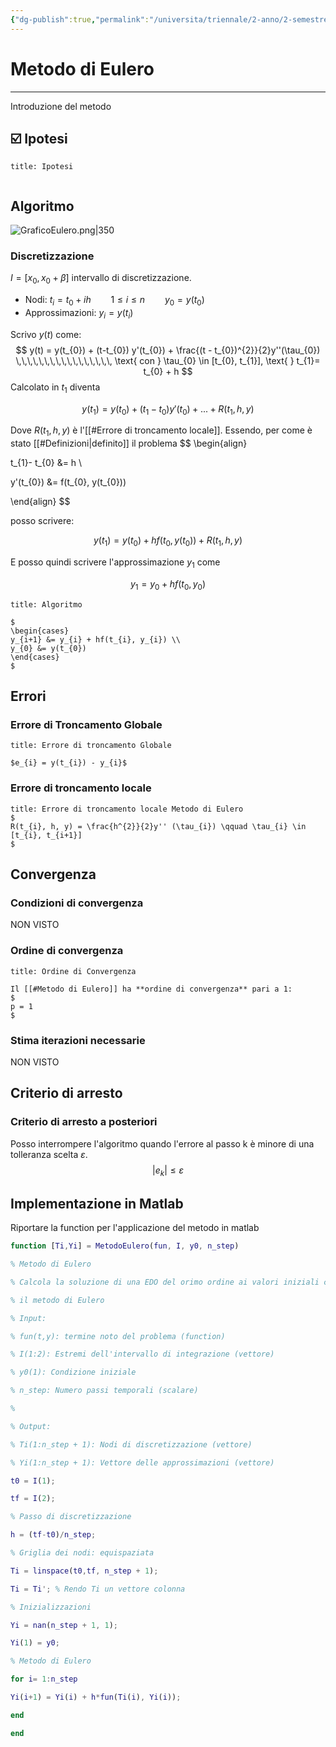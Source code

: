 ```yaml
---
{"dg-publish":true,"permalink":"/universita/triennale/2-anno/2-semestre/analisi-numerica/appunti/05-1-metodo-di-eulero/"}
---
```


# Metodo di Eulero
___

Introduzione del metodo


## ☑️ Ipotesi

```ad-tip
title: Ipotesi


```

## Algoritmo

![GraficoEulero.png|350](/img/user/Universit%C3%A0/Triennale/2%C2%B0%20anno/2%C2%B0%20Semestre/Analisi%20Numerica/Appunti/allegati/GraficoEulero.png)

### Discretizzazione

$I = [x_{0}, x_{0} + \beta]$ intervallo di discretizzazione.
- Nodi: $t_{i}= t_{0} + i h \qquad 1 \le i \le n \qquad y_{0} = y(t_{0})$
- Approssimazioni: $y_{i} = y(t_{i})$


Scrivo $y(t)$ come:
$$
y(t) = y(t_{0}) + (t-t_{0}) y'(t_{0}) + \frac{(t - t_{0})^{2}}{2}y''(\tau_{0}) \,\,\,\,\,\,\,\,\,\,\,\,\,\,\,\,\, \text{ con } \tau_{0} \in [t_{0}, t_{1}], \text{ } t_{1}= t_{0} + h
$$
Calcolato in $t_{1}$ diventa

$$
y(t_{1}) = y(t_{0}) + (t_{1}-t_{0}) y'(t_{0}) + ... + R(t_{1}, h, y)
$$

Dove $R(t_{1}, h, y)$ è l'[[#Errore di troncamento locale]].
Essendo, per come è stato [[#Definizioni|definito]] il problema
$$
\begin{align}

t_{1}- t_{0} &= h \\

y'(t_{0}) &= f(t_{0}, y(t_{0}))

\end{align}
$$

posso scrivere:

$$
y(t_{1}) = y(t_{0}) + h f(t_{0}, y(t_{0})) + R(t_{1}, h, y)
$$

E posso quindi scrivere l'approssimazione $y_{1}$ come

$$
y_{1} = y_{0} + h f(t_{0}, y_{0})
$$

```ad-tip
title: Algoritmo

$
\begin{cases}
y_{i+1} &= y_{i} + hf(t_{i}, y_{i}) \\
y_{0} &= y(t_{0})
\end{cases}
$
```



## Errori
### Errore di Troncamento Globale

```ad-Teo
title: Errore di troncamento Globale

$e_{i} = y(t_{i}) - y_{i}$
```

### Errore di troncamento locale
```ad-Teo
title: Errore di troncamento locale Metodo di Eulero
$
R(t_{i}, h, y) = \frac{h^{2}}{2}y'' (\tau_{i}) \qquad \tau_{i} \in [t_{i}, t_{i+1}]
$
```



## Convergenza

### Condizioni di convergenza

NON VISTO
### Ordine di convergenza

```ad-Teo
title: Ordine di Convergenza

Il [[#Metodo di Eulero]] ha **ordine di convergenza** pari a 1:
$
p = 1
$
```


### Stima iterazioni necessarie
NON VISTO

## Criterio di arresto
### Criterio di arresto a posteriori

Posso interrompere l'algoritmo quando l'errore al passo k è minore di una tolleranza scelta $\varepsilon$.
$$
|e_{k}| \le \varepsilon
$$

## Implementazione in Matlab

Riportare la function per l'applicazione del metodo in matlab

```matlab
function [Ti,Yi] = MetodoEulero(fun, I, y0, n_step)

% Metodo di Eulero

% Calcola la soluzione di una EDO del orimo ordine ai valori iniziali con

% il metodo di Eulero

% Input:

% fun(t,y): termine noto del problema (function)

% I(1:2): Estremi dell'intervallo di integrazione (vettore)

% y0(1): Condizione iniziale

% n_step: Numero passi temporali (scalare)

%

% Output:

% Ti(1:n_step + 1): Nodi di discretizzazione (vettore)

% Yi(1:n_step + 1): Vettore delle approssimazioni (vettore)

t0 = I(1);

tf = I(2);

% Passo di discretizzazione

h = (tf-t0)/n_step;

% Griglia dei nodi: equispaziata

Ti = linspace(t0,tf, n_step + 1);

Ti = Ti'; % Rendo Ti un vettore colonna

% Inizializzazioni

Yi = nan(n_step + 1, 1);

Yi(1) = y0;

% Metodo di Eulero

for i= 1:n_step

Yi(i+1) = Yi(i) + h*fun(Ti(i), Yi(i));

end

end

```
